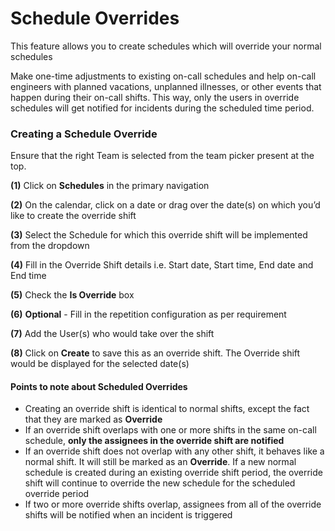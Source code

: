 # Schedule Overrides

This feature allows you to create schedules which will override your normal schedules

Make one-time adjustments to existing on-call schedules and help on-call engineers with planned vacations, unplanned illnesses, or other events that happen during their on-call shifts. This way, only the users in override schedules will get notified for incidents during the scheduled time period.

### Creating a Schedule Override <a href="#creating-a-schedule-override" id="creating-a-schedule-override"></a>

Ensure that the right Team is selected from the team picker present at the top.

**(1)** Click on **Schedules** in the primary navigation

**(2)** On the calendar, click on a date or drag over the date(s) on which you’d like to create the override shift

**(3)** Select the Schedule for which this override shift will be implemented from the dropdown

**(4)** Fill in the Override Shift details i.e. Start date, Start time, End date and End time

**(5)** Check the **Is Override** box

**(6)** **Optional** - Fill in the repetition configuration as per requirement

**(7)** Add the User(s) who would take over the shift

**(8)** Click on **Create** to save this as an override shift. The Override shift would be displayed for the selected date(s)

#### Points to note about Scheduled Overrides <a href="#points-to-note-about-scheduled-overrides" id="points-to-note-about-scheduled-overrides"></a>

* Creating an override shift is identical to normal shifts, except the fact that they are marked as **Override**
* If an override shift overlaps with one or more shifts in the same on-call schedule, **only the assignees in the override shift are notified**
* If an override shift does not overlap with any other shift, it behaves like a normal shift. It will still be marked as an **Override**. If a new normal schedule is created during an existing override shift period, the override shift will continue to override the new schedule for the scheduled override period
* If two or more override shifts overlap, assignees from all of the override shifts will be notified when an incident is triggered
